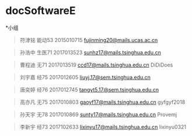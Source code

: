 # docSoftwareE

*小组
>符津铭 能动53 2015010715 fujinming20@mails.ucas.ac.cn

>孙浩中 生医71 2017013523 sunhz17@mails.tsinghua.edu.cn

>曹程迪 无71 2017013519 ccd17@mails.tsinghua.edu.cn DiDiDoes

>刘宇嘉 经75 2017012605 liuyj.17@sem.tsinghua.edu.cn

>唐奕婷 经76 2017012745 tangyt5.17@sem.tsinghua.edu.cn

>高亦凡 无75 2017010803 gaoyf17@mails.tsinghua.edu.cn gyfgyf2018

>孙天宇 无78 2017010869 sunty17@mails.tsinghua.edu.cn Provemj

>李新宇 经73 2017102633 lixinyu17@mails.tsinghua.edu.cn lixinyu0321

